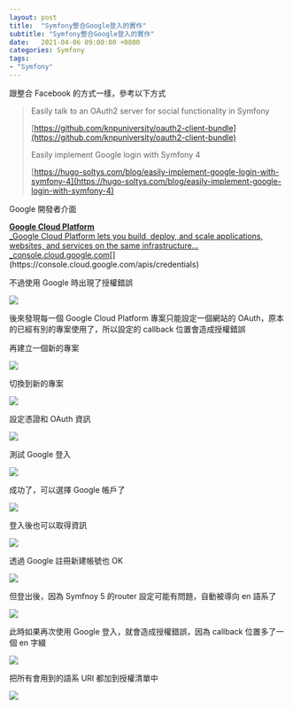 ```yaml
---
layout: post
title:  "Symfony整合Google登入的實作"
subtitle: "Symfony整合Google登入的實作"
date:   2021-04-06 09:00:00 +0800
categories: Symfony
tags:
- "Symfony"
---
```


跟整合 Facebook 的方式一樣，參考以下方式

> Easily talk to an OAuth2 server for social functionality in Symfony
>
> [https://github.com/knpuniversity/oauth2-client-bundle](https://github.com/knpuniversity/oauth2-client-bundle)
>
> Easily implement Google login with Symfony 4
>
> [https://hugo-soltys.com/blog/easily-implement-google-login-with-symfony-4](https://hugo-soltys.com/blog/easily-implement-google-login-with-symfony-4)

Google 開發者介面

[**Google Cloud Platform**  
_Google Cloud Platform lets you build, deploy, and scale applications, websites, and services on the same infrastructure…_console.cloud.google.com](https://console.cloud.google.com/apis/credentials "https://console.cloud.google.com/apis/credentials")[](https://console.cloud.google.com/apis/credentials)

不過使用 Google 時出現了授權錯誤

![](/images/medium/1__FbFqC4wjNi5pfwv8b0uWOg.png)

後來發現每一個 Google Cloud Platform 專案只能設定一個網站的 OAuth，原本的已經有別的專案使用了，所以設定的 callback 位置會造成授權錯誤

再建立一個新的專案

![](/images/medium/1__49__keYBxR__ZzFU__lGWbaAg.png)

切換到新的專案

![](/images/medium/1__5wnw0tKa__ncmfxfPy2X4Ug.png)

設定憑證和 OAuth 資訊

![](/images/medium/1__RSC9UqU__vpNJeNMNJ40fHg.png)

測試 Google 登入

![](/images/medium/1__db0r1li5FsGApb76zG3kRw.png)

成功了，可以選擇 Google 帳戶了

![](/images/medium/1__a2Iw4aPYo6IzaFVAGoN7jA.png)

登入後也可以取得資訊

![](/images/medium/1__LT7T0g8aQzfsPhZk2rXlqQ.png)

透過 Google 註冊新建帳號也 OK

![](/images/medium/1__168iw5ypgvNhmfsxu9Ob7A.png)

但登出後，因為 Symfnoy 5 的router 設定可能有問題，自動被導向 en 語系了

![](/images/medium/1__eElm1xNYmJbxLdj0t5426Q.png)

此時如果再次使用 Google 登入，就會造成授權錯誤，因為 callback 位置多了一個 en 字綴

![](/images/medium/1__gQnmkpGvgZWUVfGlD0HTPA.png)

把所有會用到的語系 URI 都加到授權清單中

![](/images/medium/1__P4Eo__Yeavf0aS1upVX__lXQ.png)
